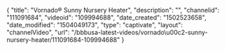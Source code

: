 {
    "title": "Vornado&reg; Sunny Nursery Heater",
    "description": "",
    "channelid": "111091684",
    "videoid": "109994688",
    "date_created": "1502523658",
    "date_modified": "1504049173",
    "type": "captivate",
    "layout": "channelVideo",
    "url": "\/bbbusa-latest-videos\/vornado\u00c2-sunny-nursery-heater\/111091684-109994688"
}